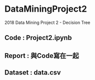 # DataMiningProject2
2018 Data Mining Project 2 - Decision Tree
## Code : Project2.ipynb
## Report : 與Code寫在一起
## Dataset : data.csv
